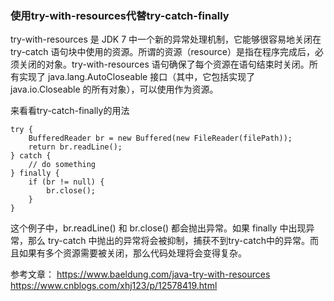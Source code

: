 ### 使用try-with-resources代替try-catch-finally

try-with-resources 是 JDK 7 中一个新的异常处理机制，它能够很容易地关闭在 try-catch 语句块中使用的资源。所谓的资源（resource）是指在程序完成后，必须关闭的对象。try-with-resources 语句确保了每个资源在语句结束时关闭。所有实现了 java.lang.AutoCloseable 接口（其中，它包括实现了 java.io.Closeable 的所有对象），可以使用作为资源。

来看看try-catch-finally的用法

```
try {
    BufferedReader br = new Buffered(new FileReader(filePath));
    return br.readLine();
} catch {
    // do something
} finally {
    if (br != null) {
        br.close();
    }
}
```

这个例子中，br.readLine() 和 br.close() 都会抛出异常。如果 finally 中出现异常，那么 try-catch 中抛出的异常将会被抑制，捕获不到try-catch中的异常。而且如果有多个资源需要被关闭，那么代码处理将会变得复杂。


参考文章：
https://www.baeldung.com/java-try-with-resources
https://www.cnblogs.com/xhj123/p/12578419.html

